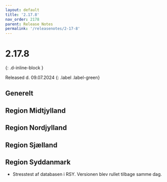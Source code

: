```yaml
---
layout: default
title: '2.17.8'
nav_order: 2178
parent: Release Notes
permalink: '/releasenotes/2-17-8'
---
```


# 2.17.8
{: .d-inline-block }

Released d. 09.07.2024
{: .label .label-green}

## Generelt

## Region Midtjylland

## Region Nordjylland

## Region Sjælland

## Region Syddanmark
- Stresstest af databasen i RSY. Versionen blev rullet tilbage samme dag. 
